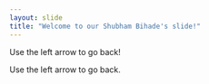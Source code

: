 ```yaml
---
layout: slide
title: "Welcome to our Shubham Bihade's slide!"
---
```


Use the left arrow to go back!



Use the left arrow to go back.

